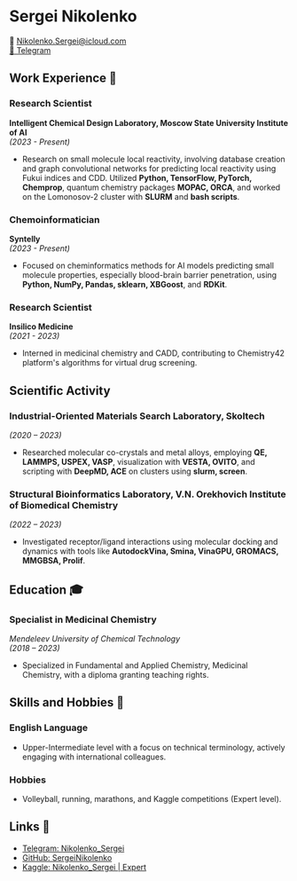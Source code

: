 # Sergei Nikolenko

📧 [Nikolenko.Sergei@icloud.com](mailto:Nikolenko.Sergei@icloud.com)  
[🔗 Telegram](https://t.me/Nikolenko_Sergei)

## Work Experience 💼

### Research Scientist
**Intelligent Chemical Design Laboratory, Moscow State University Institute of AI**  
*(2023 - Present)*

- Research on small molecule local reactivity, involving database creation and graph convolutional networks for predicting local reactivity using Fukui indices and CDD. Utilized **Python, TensorFlow, PyTorch, Chemprop**, quantum chemistry packages **MOPAC, ORCA**, and worked on the Lomonosov-2 cluster with **SLURM** and **bash scripts**.

### Chemoinformatician
**Syntelly**  
*(2023 - Present)*

- Focused on cheminformatics methods for AI models predicting small molecule properties, especially blood-brain barrier penetration, using **Python, NumPy, Pandas, sklearn, XBGoost**, and **RDKit**.

### Research Scientist
**Insilico Medicine**  
*(2021 - 2023)*

- Interned in medicinal chemistry and CADD, contributing to Chemistry42 platform's algorithms for virtual drug screening.

## Scientific Activity

### Industrial-Oriented Materials Search Laboratory, Skoltech
*(2020 – 2023)*

- Researched molecular co-crystals and metal alloys, employing **QE, LAMMPS, USPEX, VASP**, visualization with **VESTA, OVITO**, and scripting with **DeepMD, ACE** on clusters using **slurm, screen**.

### Structural Bioinformatics Laboratory, V.N. Orekhovich Institute of Biomedical Chemistry
*(2022 – 2023)*

- Investigated receptor/ligand interactions using molecular docking and dynamics with tools like **AutodockVina, Smina, VinaGPU, GROMACS, MMGBSA, Prolif**.

## Education 🎓

### Specialist in Medicinal Chemistry
*Mendeleev University of Chemical Technology*  
*(2018 – 2023)*

- Specialized in Fundamental and Applied Chemistry, Medicinal Chemistry, with a diploma granting teaching rights.

## Skills and Hobbies 🧠

### English Language
- Upper-Intermediate level with a focus on technical terminology, actively engaging with international colleagues.

### Hobbies
- Volleyball, running, marathons, and Kaggle competitions (Expert level).

## Links 🔗

- [Telegram: Nikolenko_Sergei](https://t.me/Nikolenko_Sergei)
- [GitHub: SergeiNikolenko](https://github.com/SergeiNikolenko)
- [Kaggle: Nikolenko_Sergei | Expert](https://www.kaggle.com/nikolenkosergei)
